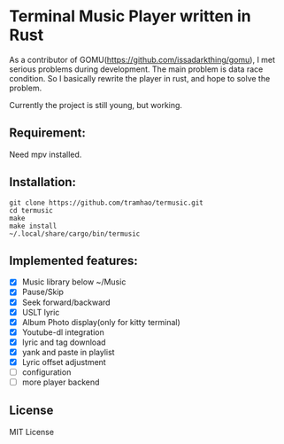 # Terminal Music Player written in Rust

As a contributor of GOMU(https://github.com/issadarkthing/gomu), I met serious problems during development. The main problem is data race condition. So I basically rewrite the player in rust, and hope to solve the problem.

Currently the project is still young, but working.

## Requirement:
Need mpv installed.

## Installation:
```
git clone https://github.com/tramhao/termusic.git
cd termusic
make
make install
~/.local/share/cargo/bin/termusic
```

## Implemented features:
- [x] Music library below ~/Music
- [x] Pause/Skip
- [x] Seek forward/backward
- [x] USLT lyric
- [x] Album Photo display(only for kitty terminal)
- [x] Youtube-dl integration
- [x] lyric and tag download
- [x] yank and paste in playlist
- [x] Lyric offset adjustment 
- [ ] configuration
- [ ] more player backend

## License
MIT License
